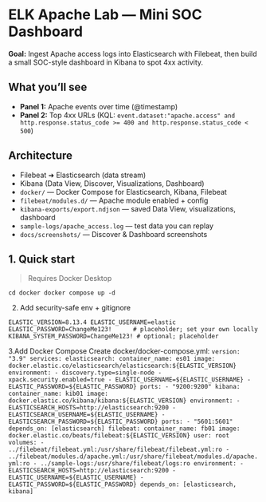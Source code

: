 # ELK Apache Lab — Mini SOC Dashboard

**Goal:** Ingest Apache access logs into Elasticsearch with Filebeat, then build a small SOC-style dashboard in Kibana to spot 4xx activity.

## What you’ll see
- **Panel 1:** Apache events over time (@timestamp)
- **Panel 2:** Top 4xx URLs (KQL: `event.dataset:"apache.access" and http.response.status_code >= 400 and http.response.status_code < 500`)

## Architecture
- Filebeat ➜ Elasticsearch (data stream)
- Kibana (Data View, Discover, Visualizations, Dashboard)
- `docker/` — Docker Compose for Elasticsearch, Kibana, Filebeat
- `filebeat/modules.d/` — Apache module enabled + config
- `kibana-exports/export.ndjson` — saved Data View, visualizations, dashboard
- `sample-logs/apache_access.log` — test data you can replay
- `docs/screenshots/` — Discover & Dashboard screenshots


## 1. Quick start
> Requires Docker Desktop

`cd docker
docker compose up -d
`

2. Add security-safe env + gitignore
   
`
ELASTIC_VERSION=8.13.4
ELASTIC_USERNAME=elastic
ELASTIC_PASSWORD=ChangeMe123!      # placeholder; set your own locally
KIBANA_SYSTEM_PASSWORD=ChangeMe123! # optional; placeholder
`

3.Add Docker Compose
Create docker/docker-compose.yml:
`version: "3.9"
services:
  elasticsearch:
    container_name: es01
    image: docker.elastic.co/elasticsearch/elasticsearch:${ELASTIC_VERSION}
    environment:
      - discovery.type=single-node
      - xpack.security.enabled=true
      - ELASTIC_USERNAME=${ELASTIC_USERNAME}
      - ELASTIC_PASSWORD=${ELASTIC_PASSWORD}
    ports:
      - "9200:9200"
  kibana:
    container_name: kib01
    image: docker.elastic.co/kibana/kibana:${ELASTIC_VERSION}
    environment:
      - ELASTICSEARCH_HOSTS=http://elasticsearch:9200
      - ELASTICSEARCH_USERNAME=${ELASTIC_USERNAME}
      - ELASTICSEARCH_PASSWORD=${ELASTIC_PASSWORD}
    ports:
      - "5601:5601"
    depends_on: [elasticsearch]
  filebeat:
    container_name: fb01
    image: docker.elastic.co/beats/filebeat:${ELASTIC_VERSION}
    user: root
    volumes:
      - ../filebeat/filebeat.yml:/usr/share/filebeat/filebeat.yml:ro
      - ../filebeat/modules.d/apache.yml:/usr/share/filebeat/modules.d/apache.yml:ro
      - ../sample-logs:/usr/share/filebeat/logs:ro
    environment:
      - ELASTICSEARCH_HOSTS=http://elasticsearch:9200
      - ELASTIC_USERNAME=${ELASTIC_USERNAME}
      - ELASTIC_PASSWORD=${ELASTIC_PASSWORD}
    depends_on: [elasticsearch, kibana]
    `
   


